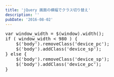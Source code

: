 ```yaml
---
title: 'jQuery 画面の横幅でクラス切り替え'
description: ''
pubDate: '2016-08-02'
---
```


<pre class="brush: jscript; title: ; notranslate" title="">var window_width = $(window).width();
if ( window_width &lt; 980 ) {
	$('body').removeClass('device_pc');
	$('body').addClass('device_sp');
} else {
	$('body').removeClass('device_sp');
	$('body').addClass('device_pc');
}
</pre>
